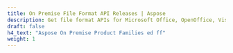 ```yaml
---
title: On Premise File Format API Releases | Aspose
description: Get file format APIs for Microsoft Office, OpenOffice, Visio, Project, Publisher, Photoshop, AutoCAD, 3D, XPS, PDF, images & Postscript .
draft: false
h4_text: "Aspose On Premise Product Families ed ff"
weight: 1
---
```

